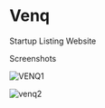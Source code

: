 # Venq
Startup Listing Website

Screenshots

![VENQ1](https://user-images.githubusercontent.com/31366475/162371542-3abc984e-b776-4fe1-8098-3544c94698e6.png)

![venq2](https://user-images.githubusercontent.com/31366475/162371525-0fe68d59-8aea-493f-905c-c6327e13d9b1.png)

